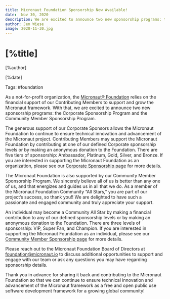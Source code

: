 ```yaml
---
title: Micronaut Foundation Sponsorship Now Available!
date:  Nov 30, 2020 
description: We are excited to announce two new sponsorship programs: the Corporate Sponsorship Program and the Community Member Sponsorship Program.
author: Jen Wiese
image: 2020-11-30.jpg
---
```


# [%title]

[%author]

[%date] 

Tags: #foundation

As a not-for-profit organization, the [Micronaut® Foundation](https://website-test-mvp2xleupq-uc.a.run.app/foundation/index.html) relies on the financial support of our Contributing Members to support and grow the Micronaut framework. With that, we are excited to announce two new sponsorship programs: the Corporate Sponsorship Program and the Community Member Sponsorship Program.

The generous support of our Corporate Sponsors allows the Micronaut Foundation to continue to ensure technical innovation and advancement of the Micronaut project. Contributing Members may support the Micronaut Foundation by contributing at one of our defined Corporate sponsorship levels or by making an anonymous donation to the Foundation. There are five tiers of sponsorship: Ambassador, Platinum, Gold, Silver, and Bronze. If you are interested in supporting the Micronaut Foundation as an organization, please see our [Corporate Sponsorship page](https://micronaut.io/foundation/sponsorship.html) for more details.

The Micronaut Foundation is also supported by our Community Member Sponsorship Program. We sincerely believe all of us is better than any one of us, and that energizes and guides us in all that we do. As a member of the Micronaut Foundation Community “All Stars,” you are part of our project’s success, so thank you!!  We are delighted to have such a passionate and engaged community and truly appreciate your support.  

An individual may become a Community All Star by making a financial contribution to any of our defined sponsorship levels or by making an anonymous donation to the Foundation. There are three levels of sponsorship: VIP, Super Fan, and Champion. If you are interested in supporting the Micronaut Foundation as an individual, please see our [Community Member Sponsorship page](https://micronaut.io/foundation/community-sponsorship.html) for more details.

Please reach out to the Micronaut Foundation Board of Directors at <foundation@micronaut.io> to discuss additional opportunities to support and engage with our team or ask any questions you may have regarding sponsorship details.

Thank you in advance for sharing it back and contributing to the Micronaut Foundation so that we can continue to ensure technical innovation and advancement of the Micronaut framework as a free and open public use software development framework for a growing global community!


